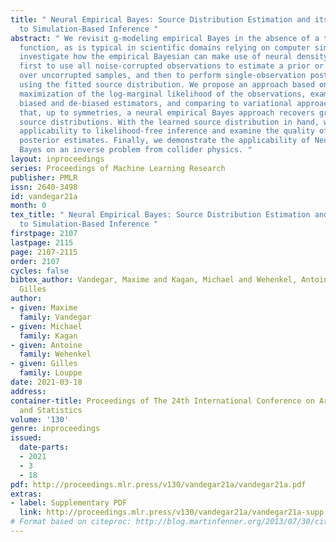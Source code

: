 ```yaml
---
title: " Neural Empirical Bayes: Source Distribution Estimation and its Applications
  to Simulation-Based Inference "
abstract: " We revisit g-modeling empirical Bayes in the absence of a tractable likelihood
  function, as is typical in scientific domains relying on computer simulations. We
  investigate how the empirical Bayesian can make use of neural density estimators
  first to use all noise-corrupted observations to estimate a prior or source distribution
  over uncorrupted samples, and then to perform single-observation posterior inference
  using the fitted source distribution. We propose an approach based on the direct
  maximization of the log-marginal likelihood of the observations, examining both
  biased and de-biased estimators, and comparing to variational approaches. We find
  that, up to symmetries, a neural empirical Bayes approach recovers ground truth
  source distributions. With the learned source distribution in hand, we show the
  applicability to likelihood-free inference and examine the quality of the resulting
  posterior estimates. Finally, we demonstrate the applicability of Neural Empirical
  Bayes on an inverse problem from collider physics. "
layout: inproceedings
series: Proceedings of Machine Learning Research
publisher: PMLR
issn: 2640-3498
id: vandegar21a
month: 0
tex_title: " Neural Empirical Bayes: Source Distribution Estimation and its Applications
  to Simulation-Based Inference "
firstpage: 2107
lastpage: 2115
page: 2107-2115
order: 2107
cycles: false
bibtex_author: Vandegar, Maxime and Kagan, Michael and Wehenkel, Antoine and Louppe,
  Gilles
author:
- given: Maxime
  family: Vandegar
- given: Michael
  family: Kagan
- given: Antoine
  family: Wehenkel
- given: Gilles
  family: Louppe
date: 2021-03-18
address: 
container-title: Proceedings of The 24th International Conference on Artificial Intelligence
  and Statistics
volume: '130'
genre: inproceedings
issued:
  date-parts:
  - 2021
  - 3
  - 18
pdf: http://proceedings.mlr.press/v130/vandegar21a/vandegar21a.pdf
extras:
- label: Supplementary PDF
  link: http://proceedings.mlr.press/v130/vandegar21a/vandegar21a-supp.pdf
# Format based on citeproc: http://blog.martinfenner.org/2013/07/30/citeproc-yaml-for-bibliographies/
---
```

